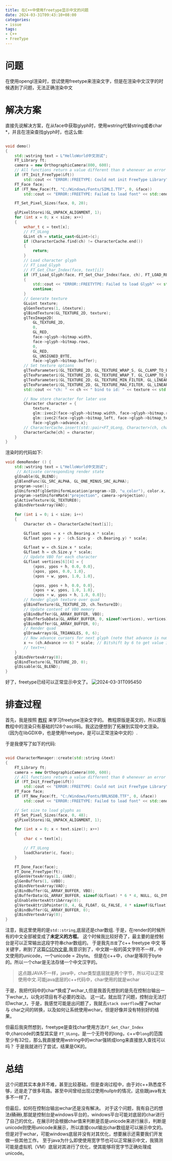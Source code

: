 ```yaml
---
title: 在C++中使用freetype显示中文的问题
date: 2024-03-31T09:43:10+08:00
categories:
- issue
tags:
- C++
- FreeType
---
```


# 问题
在使用opengl渲染时，尝试使用freetype来渲染文字，但是在渲染中文汉字的时候遇到了问题，无法正确渲染中文

# 解决方案
直接先说解决方案，在从face中获取glyph时，使用wstring代替string或者char *，并且在渲染查找glyph时，也这么做:
```c++

void demo()
{
    std::wstring text = L"HelloWorld中文测试";
    FT_Library ft;
    camera = new OrthographicCamera(800, 600);
    // All functions return a value different than 0 whenever an error occurred
    if (FT_Init_FreeType(&ft))
        std::cout << "ERROR::FREETYPE: Could not init FreeType Library" << std::endl;
    FT_Face face;
    if (FT_New_Face(ft, "C:/Windows/Fonts/SIMLI.TTF", 0, &face))
        std::cout << "ERROR::FREETYPE: Failed to load font" << std::endl;

    FT_Set_Pixel_Sizes(face, 0, 20);

    glPixelStorei(GL_UNPACK_ALIGNMENT, 1);
    for (int x = 0; x < size; x++)
    {
        wchar_t c = text[x];
        // FT_ULong
        GLint ch = static_cast<GLint>(c);
        if (CharacterCache.find(ch) != CharacterCache.end())
        {
            return;
        }
        // Load character glyph
        // FT_Load_Glyph
        // FT_Get_Char_Index(face, text[i])
        if (FT_Load_Glyph(face, FT_Get_Char_Index(face, ch), FT_LOAD_RENDER))
        {
            std::cout << "ERROR::FREETYTPE: Failed to load Glyph" << std::endl;
            continue;
        }
        // Generate texture
        GLuint texture;
        glGenTextures(1, &texture);
        glBindTexture(GL_TEXTURE_2D, texture);
        glTexImage2D(
            GL_TEXTURE_2D,
            0,
            GL_RED,
            face->glyph->bitmap.width,
            face->glyph->bitmap.rows,
            0,
            GL_RED,
            GL_UNSIGNED_BYTE,
            face->glyph->bitmap.buffer);
        // Set texture options
        glTexParameteri(GL_TEXTURE_2D, GL_TEXTURE_WRAP_S, GL_CLAMP_TO_EDGE);
        glTexParameteri(GL_TEXTURE_2D, GL_TEXTURE_WRAP_T, GL_CLAMP_TO_EDGE);
        glTexParameteri(GL_TEXTURE_2D, GL_TEXTURE_MIN_FILTER, GL_LINEAR);
        glTexParameteri(GL_TEXTURE_2D, GL_TEXTURE_MAG_FILTER, GL_LINEAR);
        std::cout << "ch: " << ch << " bind to id: " << texture << std::endl;

        // Now store character for later use
        Character character = {
            texture,
            glm::ivec2(face->glyph->bitmap.width, face->glyph->bitmap.rows),
            glm::ivec2(face->glyph->bitmap_left, face->glyph->bitmap_top),
            face->glyph->advance.x};
        // CharacterCache.insert(std::pair<FT_ULong, Character>(ch, character));
        CharacterCache[ch] = character;
    }
}
```

渲染时的代码如下:
```c++
void demoRender () {
    std::wstring text = L"HelloWorld中文测试";
     // Activate corresponding render state
    glEnable(GL_BLEND);
    glBlendFunc(GL_SRC_ALPHA, GL_ONE_MINUS_SRC_ALPHA);
    program->use();
    glUniform3f(glGetUniformLocation(program->ID, "u_color"), color.x, color.y, color.z);
    program->setUniformMat4("projection", camera->projection);
    glActiveTexture(GL_TEXTURE0);
    glBindVertexArray(VAO);

    for (int i = 0; i < size; i++)
    {
        Character ch = CharacterCache[text[i]];

        GLfloat xpos = x + ch.Bearing.x * scale;
        GLfloat ypos = y - (ch.Size.y - ch.Bearing.y) * scale;

        GLfloat w = ch.Size.x * scale;
        GLfloat h = ch.Size.y * scale;
        // Update VBO for each character
        GLfloat vertices[6][4] = {
            {xpos, ypos + h, 0.0, 0.0},
            {xpos, ypos, 0.0, 1.0},
            {xpos + w, ypos, 1.0, 1.0},

            {xpos, ypos + h, 0.0, 0.0},
            {xpos + w, ypos, 1.0, 1.0},
            {xpos + w, ypos + h, 1.0, 0.0}};
        // Render glyph texture over quad
        glBindTexture(GL_TEXTURE_2D, ch.TextureID);
        // Update content of VBO memory
        glBindBuffer(GL_ARRAY_BUFFER, VBO);
        glBufferSubData(GL_ARRAY_BUFFER, 0, sizeof(vertices), vertices); // Be sure to use glBufferSubData and not glBufferData
        glBindBuffer(GL_ARRAY_BUFFER, 0);
        // Render quad
        glDrawArrays(GL_TRIANGLES, 0, 6);
        // Now advance cursors for next glyph (note that advance is number of 1/64 pixels)
        x += (ch.Advance >> 6) * scale; // Bitshift by 6 to get value in pixels (2^6 = 64 (divide amount of 1/64th pixels by 64 to get amount of pixels))
        // text++;
    }
    glBindVertexArray(0);
    glBindTexture(GL_TEXTURE_2D, 0);
    glDisable(GL_BLEND);
}
```
好了，freetype已经可以正常显示中文了。
![2024-03-31T095450](2024-03-31T095450.png)
# 排查过程
首先，我是按照 [教程](https://learnopengl-cn.github.io/06%20In%20Practice/02%20Text%20Rendering) 来学习freetype渲染文字的。
教程原版是英文的，所以原版教程中的渲染只有基础的128个ascII码。我这边便想到了拓展到实现中文渲染。（因为在libGDX中，也是使用freetype，是可以正常渲染中文的）.

于是我便写了如下的代码:
```c++

void CharacterManager::create(std::string &text)
{
    FT_Library ft;
    camera = new OrthographicCamera(800, 600);
    // All functions return a value different than 0 whenever an error occurred
    if (FT_Init_FreeType(&ft))
        std::cout << "ERROR::FREETYPE: Could not init FreeType Library" << std::endl;
    FT_Face face;
    if (FT_New_Face(ft, "C:/Windows/Fonts/BRLNSDB.TTF", 0, &face))
        std::cout << "ERROR::FREETYPE: Failed to load font" << std::endl;

    // Set size to load glyphs as
    FT_Set_Pixel_Sizes(face, 0, 48);
    glPixelStorei(GL_UNPACK_ALIGNMENT, 1);

    for (int x = 0; x < text.size(); x++)
    {
        char c = text[x];

        // FT_ULong
        loadCharater(c, face);
    }

    FT_Done_Face(face);
    FT_Done_FreeType(ft);
    glGenVertexArrays(1, &VAO);
    glGenBuffers(1, &VBO);
    glBindVertexArray(VAO);
    glBindBuffer(GL_ARRAY_BUFFER, VBO);
    glBufferData(GL_ARRAY_BUFFER, sizeof(GLfloat) * 6 * 4, NULL, GL_DYNAMIC_DRAW);
    glEnableVertexAttribArray(0);
    glVertexAttribPointer(0, 4, GL_FLOAT, GL_FALSE, 4 * sizeof(GLfloat), 0);
    glBindBuffer(GL_ARRAY_BUFFER, 0);
    glBindVertexArray(0);
}

```
注意，我这里使用的是`std::string`,底层还是char数组.
于是，在render的时候所有的中文全部被变成了**未定义的方框**。
这个时候我比较好奇了，最主要的是控制台是可以正常输出这段字符串char数组的。
于是我先`百度`了c++ freetype 中文 等关键字，刷到了这篇[CSDN文章](https://blog.csdn.net/qq_22655017/article/details/90034431),我意识到了，中文跟一般的英文字符不一样，中文使用的unicode，一个unicode = 2byte。
但是在c++中，char是等同于byte的。所以一个char是无法存储一个中文汉字的。
> 这点跟JAVA不一样，java中，char类型底层就是两个字节，所以可以正常使用中文.可能java底层的c++代码中，char使用的就是wchar

于是，我把代码中的char*换成了wchar_t,但是我首先想到的是先在控制台输出一下wchar_t，以免对项目有不必要的改动。
这一试，就出现了问题，控制台无法打印wchar_t，于是，我感觉可能是出问题了，我就去`stack overflow`搜了wchar 与 char之间的转换，以及如何让系统使用wchar。但是好像并没有特别好的结果。

但最后我突然想到，freetype是查找char使用方法`FT_Get_Char_Index`中,charcode的类型其实是 `FT_ULong`，是一个无符号的long，c++中`long`的范围至少有32位，那么我直接使用wstring中的wchar强转成long来直接放入查找可以吗？
于是我就进行了尝试，结果是OK的。

# 总结
这个问题其实本身并不难，甚至比较基础，但是查询过程中，由于对c++熟悉度不够，还是走了很多弯路。甚至中间曾经出现过使用nullptr的情况，这些跟java有太多不一样了。

但最后，如何在控制台输出wchar还是没有解决。
对于这个问题，我有自己的想法<span style='text-decoration: line-through;'>(猜测)</span>,那就是控制台是windows平台的，windows平台可能对底层的char进行了自己的优化，在展示时会根据char值来判断是否是unicode来进行展示，判断是unicode则使用unicode来展示，所以直接cout输出char数组是可以展示中文的。
但是对于wchar，可能windows底层并没有对其优化，想要展示还需要我们开发做一些其他工作。
至于java为什么即使使用宽字节也可以正常展示中文，我猜测可能是虚拟机（VM）底层对其进行了优化，使其能够将宽字节正确处理成unicode。

